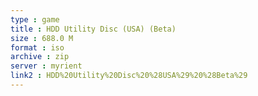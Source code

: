 ```yaml
---
type : game
title : HDD Utility Disc (USA) (Beta)
size : 688.0 M
format : iso
archive : zip
server : myrient
link2 : HDD%20Utility%20Disc%20%28USA%29%20%28Beta%29
---
```

